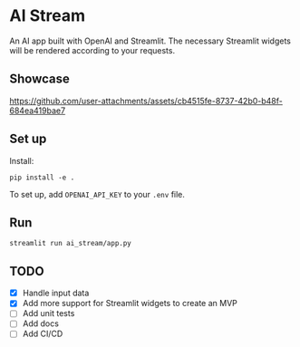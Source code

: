 # AI Stream

An AI app built with OpenAI and Streamlit. The necessary Streamlit widgets will be rendered according to your requests.

## Showcase

https://github.com/user-attachments/assets/cb4515fe-8737-42b0-b48f-684ea419bae7

## Set up

Install:
```
pip install -e .
```

To set up, add `OPENAI_API_KEY` to your `.env` file.

## Run

`streamlit run ai_stream/app.py`


## TODO

* [x] Handle input data
* [x] Add more support for Streamlit widgets to create an MVP
* [ ] Add unit tests
* [ ] Add docs
* [ ] Add CI/CD
